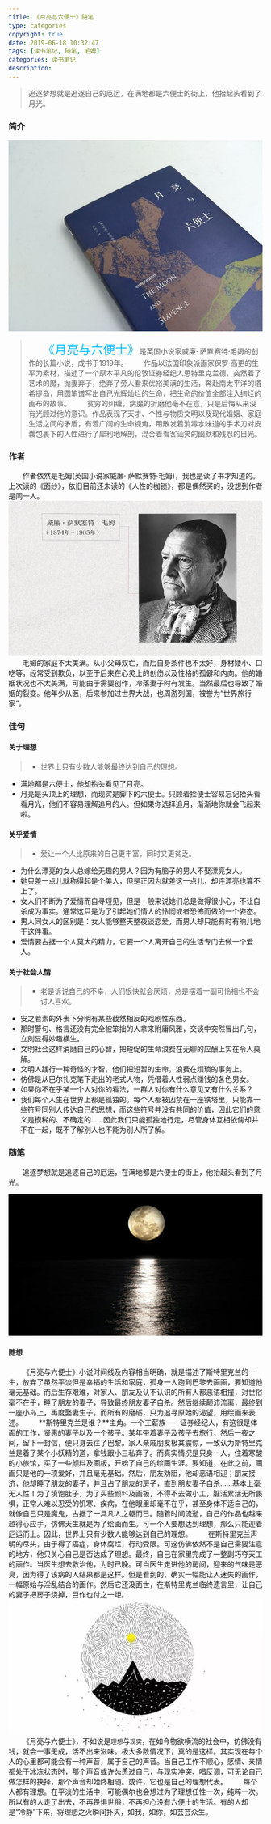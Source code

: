 ```yaml
---
title: 《月亮与六便士》随笔
type: categories
copyright: true
date: 2019-06-18 10:32:47
tags: [读书笔记, 随笔, 毛姆]
categories: 读书笔记
description: 
---
```


>追逐梦想就是追逐自己的厄运，在满地都是六便士的街上，他抬起头看到了月光。

<!--more-->

### 简介
![月亮与六便士](/images/posts/月亮与六便士.jpg '月亮与六便士')
>&emsp;&emsp;<font color=deepskyblue size=5>《月亮与六便士》</font>是英国小说家威廉· 萨默赛特·毛姆的创作的长篇小说，成书于1919年。
&emsp;&emsp;作品以法国印象派画家保罗·高更的生平为素材，描述了一个原本平凡的伦敦证券经纪人思特里克兰德，突然着了艺术的魔，抛妻弃子，绝弃了旁人看来优裕美满的生活，奔赴南太平洋的塔希提岛，用圆笔谱写出自己光辉灿烂的生命，把生命的价值全部注入绚烂的画布的故事。
&emsp;&emsp;贫穷的纠缠，病魔的折磨他毫不在意，只是后悔从来没有光顾过他的意识。作品表现了天才、个性与物质文明以及现代婚姻、家庭生活之间的矛盾，有着广阔的生命视角，用散发着消毒水味道的手术刀对皮囊包裹下的人性进行了犀利地解剖，混合着看客讪笑的幽默和残忍的目光。

### 作者
&emsp;&emsp;作者依然是毛姆(英国小说家威廉· 萨默赛特·毛姆)，我也是读了书才知道的。上次读的《面纱》，依旧目前还未读的《人性的枷锁》，都是偶然买的，没想到作者是同一人。
![威廉· 萨默赛特·毛姆](/images/posts/毛姆.jpg '威廉· 萨默赛特·毛姆')
&emsp;&emsp;毛姆的家庭不太美满。从小父母双亡，而后自身条件也不太好，身材矮小、口吃等，经常受到欺负，以至于后来在心灵上的创伤以及性格的孤僻和内向。他的婚姻状况也不太美满，可能由于需要创作，冷落妻子时有发生。当然最后也导致了婚姻的裂变。他年少从医，后来参加过世界大战，也周游列国，被誉为“世界旅行家”。

### 佳句

#### 关于理想
>- 世界上只有少数人能够最终达到自己的理想。
- 满地都是六便士，他却抬头看见了月亮。
- 月亮是头顶上的理想，而现实是脚下的六便士。只顾着捡便士容易忘记抬头看看月光，他们不容易理解追月的人。但如果你选择追月，渐渐地你就会飞起来啦。

#### 关乎爱情
>- 爱让一个人比原来的自己更丰富，同时又更贫乏。
- 为什么漂亮的女人总嫁给无趣的男人？因为有脑子的男人不娶漂亮女人。
- 她只差一点儿就称得起是个美人，但是正因为就差这一点儿，却连漂亮也算不上了。
- 女人们不断为了爱情而自寻短见，但是一般来说她们总是做得很小心，不让自杀成为事实。通常这只是为了引起她们情人的怜悯或者恐怖而做的一个姿态。
- 男人同女人的区别是：女人能够整天整夜谈恋爱，而男人却只能有时有晌儿地干这件事。
- 爱情要占据一个人莫大的精力，它要一个人离开自己的生活专门去做一个爱人。

#### 关于社会人情
>- 老是诉说自己的不幸，人们很快就会厌烦，总是摆着一副可怜相也不会讨人喜欢。
- 安之若素的外表下分明有某些截然相反的戏剧性东西。
- 那时警句、格言还没有完全被笨拙的人拿来附庸风雅，交谈中突然冒出几句，立刻显得妙趣横生。
- 文明社会这样消磨自己的心智，把短促的生命浪费在无聊的应酬上实在令人莫解。
- 文明人践行一种奇怪的才智，他们把短暂的生命，浪费在烦琐的事务上。
- 仿佛是从巴尔扎克笔下走出的老式人物，凭借着人性弱点赚钱的各色男女。
- 如果你不在乎某一个人对你的看法，一群人对你有什么意见又有什么关系？
- 我们每个人生在世界上都是孤独的。每个人都被囚禁在一座铁塔里，只能靠一些符号同别人传达自己的思想，而这些符号并没有共同的价值，因此它们的意义是模糊的、不确定的……因此我们只能孤独地行走，尽管身体互相依傍却并不在一起，既不了解别人也不能为别人所了解。

### 随笔
&emsp;&emsp;追逐梦想就是追逐自己的厄运，在满地都是六便士的街上，他抬起头看到了月光。

![月光之路](/images/posts/月亮.jpg '月光之路')

#### 随想
&emsp;&emsp;《月亮与六便士》小说时间线及内容相当明确，就是描述了斯特里克兰的一生，放弃了虽然平淡但是幸福的生活和家庭，孤身一人跑到巴黎去画画，要知道他毫无基础。而后生存艰难，对家人、朋友及认不认识的所有人都恶语相撞，对世俗毫不在乎，睡了朋友的妻子，导致最终朋友妻子自杀。然后继续颠沛流离，最终到一座小岛上，再度娶妻生子。而所有的磨砺，只为追寻原始的渴望，用绘画来表述。
&emsp;&emsp;**斯特里克兰是谁？**主角。一个工薪族——证券经纪人，有这很是体面的工作，贤惠的妻子以及一个孩子。某年带着妻子及孩子去旅行，然后一夜之间，留下一封信，便只身去往了巴黎。家人亲戚朋友极其震惊，一致认为斯特里克兰是着了某个小妖精的道，拿钱跟小三私奔了。而真实情况是只身一人，住着寒酸的小旅馆，买了一些颜料及画板，开始了自己的绘画生涯。要知道，在此之前，画画只是他的一项爱好，并且毫无基础。然后，朋友劝阻，他却恶语相迎；朋友接济，他却睡了朋友的妻子，并且占了朋友的房子，直到朋友妻子自杀……基本上毫无人性！为了填饱肚子，为了买些颜料及画板，不得不去做小工，脏活累活无所畏惧，正常人难以忍受的饥寒、疾病，在他眼里却毫不在乎，甚至身体不适自己的，就像自己只是魔鬼，占据了一具凡人之躯而已。随着时间流逝，自己的作品也越来越得心应手，仿佛天生就是为了绘画而生。可一个人要想达到理想，那么只能迎着厄运而上。因此，世界上只有少数人能够达到自己的理想。
&emsp;&emsp;在斯特里克兰声明的尽头，由于得了癌症，身体腐烂，行动受限。可这仿佛依然不是自己需要注意的地方，他只关心自己是否达成了理想。最终，自己在家里完成了一整副巧夺天工的画作。当医生想去救治他，为时已晚。可当医生走进他的房间，迎来的气味是恶臭，因为得了该病的人结果都是这样。但是看到的，确实一幅能让人迷失的画作，一幅原始与淫乱结合的画作。然后它还没面世，在斯特里克兰临终遗言里，让自己的妻子把房子烧掉，巨作也付之一炬。
![月亮和便士](/images/posts/月亮和便士.jpg '月亮和便士')
&emsp;&emsp;《月亮与六便士》，不如说是`理想`与`现实`，在如今物欲横流的社会中，仿佛没有钱，就会一事无成，活不出来滋味。极大多数情况下，真的是这样。其实现在每个人的心里都可能会有一种声音，属于自己的声音。当自己工作不顺心，感情、亲情都处于冰冻状态时，那个声音或许怂恿过自己，与现实冲突、唱反调，可无论自己做怎样的抉择，那个声音却始终相随。或许，它也是自己的理想代表。
&emsp;&emsp;每个人都有理想。在平淡的生活中，可能偶尔也会想过为了理想任性一次，纯粹一次。所以有的人走了出去，不再畏惧世俗，不再担心没有六便士的生活。有的人却是“冷静”下来，将理想之火瞬间扑灭，如我，如你，如芸芸众生。
